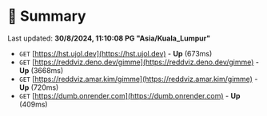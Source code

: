 # 📖 Summary
Last updated: **30/8/2024, 11:10:08 PG "Asia/Kuala_Lumpur"**

- `GET` [https://hst.ujol.dev](https://hst.ujol.dev) - **Up** (673ms)
- `GET` [https://reddviz.deno.dev/gimme](https://reddviz.deno.dev/gimme) - **Up** (3668ms)
- `GET` [https://reddviz.amar.kim/gimme](https://reddviz.amar.kim/gimme) - **Up** (720ms)
- `GET` [https://dumb.onrender.com](https://dumb.onrender.com) - **Up** (409ms)
